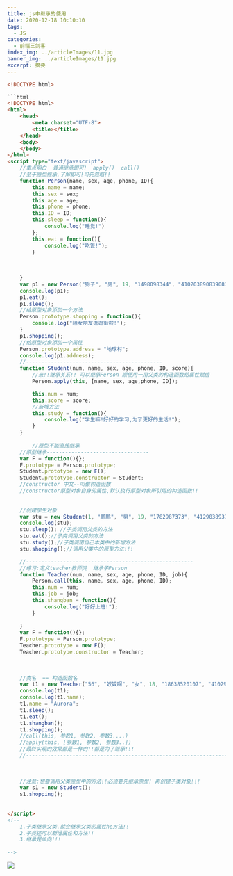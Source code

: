 ```yaml
---
title: js中继承的使用
date: 2020-12-18 10:10:10
tags:
  - JS
categories:
  - 前端三剑客
index_img: ../articleImages/11.jpg
banner_img: ../articleImages/11.jpg
excerpt: 摘要
---
```

<meta name="referrer" content="no-referrer"/>

```html
<!DOCTYPE html>

```html
<!DOCTYPE html>
<html>
	<head>
		<meta charset="UTF-8">
		<title></title>
	</head>
	<body>
	</body>
</html>
<script type="text/javascript">
	//重点明白  普通继承即可!  apply()  call()
	//至于原型继承,了解即可!可先忽略!!
	function Person(name, sex, age, phone, ID){
		this.name = name;
		this.sex = sex;
		this.age = age;
		this.phone = phone;
		this.ID = ID;
		this.sleep = function(){
			console.log("睡觉!")
		};
		this.eat = function(){
			console.log("吃饭!");
		}
		
		
		
	}
	var p1 = new Person("狗子", "男", 19, "1498098344", "410203890839083");
	console.log(p1);
	p1.eat();
	p1.sleep();
	//给原型对象添加一个方法
	Person.prototype.shopping = function(){
		console.log("陪女朋友逛逛街啦!");
	}
	p1.shopping();
	//给原型对象添加一个属性  
	Person.prototype.address = "地球村";
	console.log(p1.address);
	//--------------------------------------------
	function Student(num, name, sex, age, phone, ID, score){
		//来!!继承关系!! 可以继承Person 顺便用一用父类的构造函数给属性赋值
		Person.apply(this, [name, sex, age,phone, ID]);

		this.num = num;
		this.score = score;
		//新增方法
		this.study = function(){
			console.log("学生嘛!好好的学习,为了更好的生活!");
		}
	}
	
		//原型不能直接继承
	//原型继承---------------------------------
	var F = function(){};
	F.prototype = Person.prototype;
	Student.prototype = new F();
	Student.prototype.constructor = Student;
	//constructor 中文--叫做构造函数
	//constructor原型对象自身的属性,默认执行原型对象所引用的构造函数!!
	
	
	//创建学生对象
	var stu = new Student(1, "鹏鹏", "男", 19, "1782987373", "412903893790379", 99);
	console.log(stu);
	stu.sleep(); //子类调用父类的方法
	stu.eat();//子类调用父类的方法
	stu.study();//子类调用自己本类中的新增方法
	stu.shopping();//调用父类中的原型方法!!!

	//------------------------------------------------------
	//练习:定义teacher教师类  继承子Person
	function Teacher(num, name, sex, age, phone, ID, job){
		Person.call(this, name, sex, age, phone, ID);
		this.num = num;
		this.job = job;
		this.shangban = function(){
			console.log("好好上班!");
		}
		
	}
	var F = function(){};
	F.prototype = Person.prototype;
	Teacher.prototype = new F();
	Teacher.prototype.constructor = Teacher;
	
	
	
	//类名  == 构造函数名
	var t1 = new Teacher("56", "姣姣啊", "女", 18, "18638520107", "4102937983739873", "前端讲师");
	console.log(t1);
	console.log(t1.name);
	t1.name = "Aurora";
	t1.sleep();
	t1.eat();
	t1.shangban();
	t1.shopping();
	//call(this, 参数1, 参数2, 参数3....)
	//apply(this, [参数1, 参数2, 参数3..])
	//最终实现的效果都是一样的!!都是为了继承!!!
	//-----------------------------------------------------------------
	
	
	
	//注意:想要调用父类原型中的方法!!必须要先继承原型! 再创建子类对象!!!
	var s1 = new Student();
	s1.shopping();
	
	
</script>
<!--
	1.子类继承父类,就会继承父类的属性he方法!!
	2.子类还可以新增属性和方法!!
	3.继承是单向!!!
	
-->
```
![](https://img-blog.csdnimg.cn/a0c9dc3b6c3a490ea63496be57953167.png)
